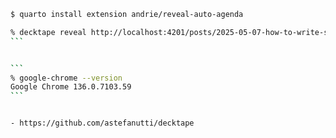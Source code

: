 

```bash
$ quarto install extension andrie/reveal-auto-agenda
```




````bash
% decktape reveal http://localhost:4201/posts/2025-05-07-how-to-write-slide/index.html test.pdf --chrome-path /usr/bin/google-chrome
```


```
% google-chrome --version
Google Chrome 136.0.7103.59 
```


- https://github.com/astefanutti/decktape
